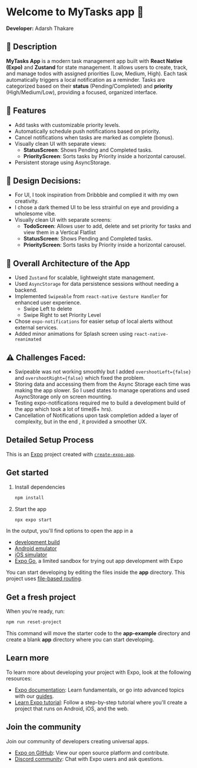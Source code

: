 # Welcome to MyTasks app 👋
**Developer:** Adarsh Thakare  

## 📝 Description
**MyTasks App** is a modern task management app built with **React Native (Expo)** and **Zustand** for state management. It allows users to create, track, and manage todos with assigned priorities (Low, Medium, High). Each task automatically triggers a local notification as a reminder. Tasks are categorized based on their **status** (Pending/Completed) and **priority** (High/Medium/Low), providing a focused, organized interface.

## 🚀 Features
- Add tasks with customizable priority levels.
- Automatically schedule push notifications based on priority.
- Cancel notifications when tasks are marked as complete (bonus).
- Visually clean UI with separate views:
  - **StatusScreen**: Shows Pending and Completed tasks.
  - **PriorityScreen**: Sorts tasks by Priority inside a horizontal carousel.
- Persistent storage using AsyncStorage.

## 🎨 Design Decisions:
- For UI, I took inspiration from Dribbble and complied it with my own creativity.
- I chose a dark themed UI to be less strainful on eye and providing a wholesome vibe.
- Visually clean UI with separate screens:
  - **TodoScreen**: Allows user to add, delete and set priority for tasks and view them in a Vertical Flatlist
  - **StatusScreen**: Shows Pending and Completed tasks.
  - **PriorityScreen**: Sorts tasks by Priority inside a horizontal carousel.

## 🧠 Overall Architecture of the App
- Used `Zustand` for scalable, lightweight state management.
- Used `AsyncStorage` for data persistence sessions without needing a backend.
- Implemented `Swipeable` from `react-native Gesture Handler` for enhanced user experience.
    - Swipe Left to delete
    - Swipe Right to set Priority Level
- Chose `expo-notifications` for easier setup of local alerts without external services.
- Added minor animations for Splash screen using `react-native-reanimated`

## ⚠️ Challenges Faced:
- Swipeable was not working smoothly but I added `overshootLeft={false}`  and `overshootRight={false}` which fixed the problem.
- Storing data and accessing them from the Async Storage each time was making the app slower. So I used states to manage operations and used AsyncStorage only on screen mounting.
- Testing expo-notifications required me to build a development build of the app which took a lot of time(6+ hrs).
- Cancellation of Notifications upon task completion added a layer of complexity, but in the end , it provided a smoother UX.

## Detailed Setup Process

This is an [Expo](https://expo.dev) project created with [`create-expo-app`](https://www.npmjs.com/package/create-expo-app).

## Get started

1. Install dependencies

   ```bash
   npm install
   ```

2. Start the app

   ```bash
   npx expo start
   ```

In the output, you'll find options to open the app in a

- [development build](https://docs.expo.dev/develop/development-builds/introduction/)
- [Android emulator](https://docs.expo.dev/workflow/android-studio-emulator/)
- [iOS simulator](https://docs.expo.dev/workflow/ios-simulator/)
- [Expo Go](https://expo.dev/go), a limited sandbox for trying out app development with Expo

You can start developing by editing the files inside the **app** directory. This project uses [file-based routing](https://docs.expo.dev/router/introduction).

## Get a fresh project

When you're ready, run:

```bash
npm run reset-project
```

This command will move the starter code to the **app-example** directory and create a blank **app** directory where you can start developing.

## Learn more

To learn more about developing your project with Expo, look at the following resources:

- [Expo documentation](https://docs.expo.dev/): Learn fundamentals, or go into advanced topics with our [guides](https://docs.expo.dev/guides).
- [Learn Expo tutorial](https://docs.expo.dev/tutorial/introduction/): Follow a step-by-step tutorial where you'll create a project that runs on Android, iOS, and the web.

## Join the community

Join our community of developers creating universal apps.

- [Expo on GitHub](https://github.com/expo/expo): View our open source platform and contribute.
- [Discord community](https://chat.expo.dev): Chat with Expo users and ask questions.
